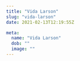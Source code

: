 ```yaml
---
title: "Vida Larson"
slug: "vida-larson"
date: 2021-02-13T12:19:55Z

meta:
  name: "Vida Larson"
  dob: ""
  image: ""
---
```


